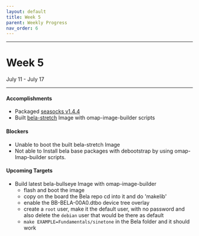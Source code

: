 ```yaml
---
layout: default
title: Week 5
parent: Weekly Progress
nav_order: 6
---
```

---
# Week 5
July 11 - July 17

---

#### **Accomplishments**
- Packaged [seasocks v1.4.4](https://git.beagleboard.org/gsoc/building-bela-images/-/tree/main/debian-packages/seasocks)
- Built [bela-stretch](https://github.com/RobertCNelson/omap-image-builder/commit/737a993c0ea5caa54399529981fd002a8dc85907) Image with omap-image-builder scripts

#### **Blockers**
- Unable to boot the built bela-stretch Image
- Not able to Install bela base packages with debootstrap by using omap-Imap-builder scripts.

#### **Upcoming Targets**
- Build latest bela-bullseye Image with omap-image-builder
   - flash and boot the image
   - copy on the board the Bela repo cd into it and do 'makelib'
   - enable the BB-BELA-00A0.dtbo device tree overlay
   - create a `root` user, make it the default user, with no password and also delete the `debian` user that would be there as default
   - `make EXAMPLE=Fundamentals/sinetone` in the Bela folder and it should work



